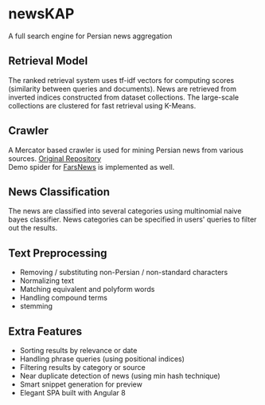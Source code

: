 # newsKAP
A full search engine for Persian news aggregation

## Retrieval Model
The ranked retrieval system uses tf-idf vectors for computing scores (similarity between queries and documents). News are retrieved from inverted indices constructed from dataset collections. The large-scale collections are clustered for fast retrieval using K-Means.

## Crawler
A Mercator based crawler is used for mining Persian news from various sources. [Original Repository](https://github.com/arminkz/Crawler)  
Demo spider for [FarsNews](https://www.farsnews.ir/) is implemented as well.

## News Classification
The news are classified into several categories using multinomial naive bayes classifier. News categories can be specified in users' queries to filter out the results.

## Text Preprocessing
* Removing / substituting non-Persian / non-standard characters
* Normalizing text
* Matching equivalent and polyform words
* Handling compound terms
* stemming

## Extra Features
* Sorting results by relevance or date
* Handling phrase queries (using positional indices)
* Filtering results by category or source
* Near duplicate detection of news (using min hash technique)
* Smart snippet generation for preview
* Elegant SPA built with Angular 8
